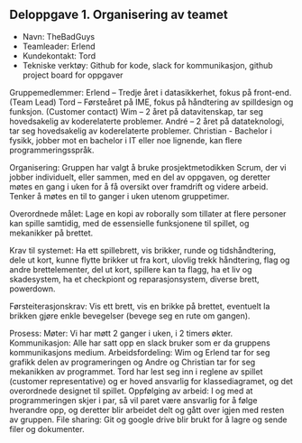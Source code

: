 ﻿## Deloppgave 1. Organisering av teamet 
-	Navn: TheBadGuys
-	Teamleader: Erlend
-	Kundekontakt: Tord
-	Tekniske verktøy: Github for kode, slack for kommunikasjon, github project board for oppgaver

Gruppemedlemmer:
Erlend – Tredje året i datasikkerhet, fokus på front-end. (Team Lead)
Tord – Førsteåret på IME, fokus på håndtering av spilldesign og funksjon. (Customer contact)
Wim – 2 året på datavitenskap, tar seg hovedsakelig av koderelaterte problemer.
André – 2 året på datateknologi, tar seg hovedsakelig av koderelaterte problemer.
Christian - Bachelor i fysikk, jobber mot en bachelor i IT eller noe lignende, kan flere programmeringsspråk.

Organisering: Gruppen har valgt å bruke prosjektmetodikken Scrum, der vi jobber individuelt, eller sammen, med en del av oppgaven,
og deretter møtes en gang i uken for å få oversikt over framdrift og videre arbeid. Tenker å møtes en til to ganger i uken 
utenom gruppetimer.

Overordnede målet: Lage en kopi av roborally som tillater at flere personer kan spille samtidig, med de essensielle funksjonene 
til spillet, og mekanikker på brettet.

Krav til systemet: Ha ett spillebrett, vis brikker, runde og tidshåndtering, dele ut kort, kunne flytte brikker ut fra kort, 
ulovlig trekk håndtering, flag og andre brettelementer, del ut kort, spillere kan ta flagg, ha et liv og skadesystem, ha et 
checkpiont og reparasjonsystem, diverse brett, powerdown. 

Førsteiterasjonskrav: Vis ett brett, vis en brikke på brettet, eventuelt la brikken gjøre 
enkle bevegelser (bevege seg en rute om gangen).

Prosess:
    Møter: Vi har møtt 2 ganger i uken, i 2 timers økter.
    Kommunikasjon: Alle har satt opp en slack bruker som er da gruppens kommunikasjons medium.
    Arbeidsfordeling: Wim og Erlend tar for seg grafikk delen av programeringen og Andre og Christian tar for seg mekanikken
    av programmet. Tord har lest seg inn i reglene av spillet (customer representative) og er hoved ansvarlig for klassediagramet,
     og det overordnede designet til spillet.
    Oppfølging av arbeid: I og med at programmeringen skjer i par, så vil paret være ansvarlig for å følge hverandre opp, 
    og deretter blir arbeidet delt og gått over igjen med resten av gruppen.
    File sharing: Git og google drive blir brukt for å lagre og sende filer og dokumenter.





